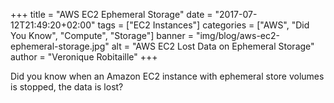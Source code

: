 +++
title = "AWS EC2 Ephemeral Storage"
date = "2017-07-12T21:49:20+02:00"
tags = ["EC2 Instances"]
categories = ["AWS", "Did You Know", "Compute", "Storage"]
banner = "img/blog/aws-ec2-ephemeral-storage.jpg"
alt = "AWS EC2 Lost Data on Ephemeral Storage"
author = "Veronique Robitaille"
+++

Did you know when an Amazon EC2 instance with ephemeral store volumes is stopped, the data is lost?


